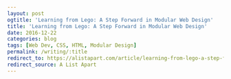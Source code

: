 ```yaml
---
layout: post
ogtitle: 'Learning from Lego: A Step Forward in Modular Web Design'
title: 'Learning from Lego: A Step Forward in Modular Web Design'
date: 2016-12-22
categories: blog
tags: [Web Dev, CSS, HTML, Modular Design]
permalink: /writing/:title
redirect_to: https://alistapart.com/article/learning-from-lego-a-step-forward-in-modular-web-design/
redirect_source: A List Apart
---
```

